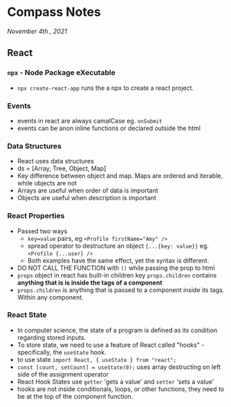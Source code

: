 # Compass Notes
*November 4th , 2021*
## React
### `npx` - Node Package eXecutable
  * `npx create-react-app` runs the a npx to create a react project.
### Events
  * events in react are always camalCase eg. `onSubmit`
  * events can be anon inline functions or declared outside the html
### Data Structures
  * React uses data structures
  * ds = [Array, Tree, Object, Map]
  * Key difference between object and map. Maps are ordered and iterable, while objects are not
  * Arrays are useful when order of data is important
  * Objects are useful when description is important
### React Properties
  * Passed two ways
    * `key=value` pairs, eg `<Profile firstName="Amy" />`
    * spread operator to destructure an object `{...{key: value}}` eg. `<Profile {...user} />` 
    * Both examples have the same effect, yet the syntax is different.
  * DO NOT CALL THE FUNCTION with `()` while passing the prop to html
  * `props` object in react has built-in children key `props.children` contains **anything that is is inside the tags of a component**
  * `props.children` is anything that is passed to a component inside its tags. Within any component.
### React State
  * In computer science, the state of a program is defined as its condition regarding stored inputs.
  * To store state, we need to use a feature of React called "hooks" - specifically, the `useState` hook.
  * to use state `import React, { useState } from "react";`
  * `const [count, setCount] = useState(0);` uses array destructing on left side of the assignment operator
  * React Hook States use `getter` 'gets a value' and `setter` 'sets a value'
  * hooks are not inside conditionals, loops, or other functions, they need to be at the top of the component function.


